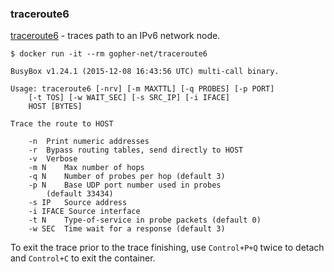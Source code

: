 
### traceroute6

[traceroute6](http://manpages.ubuntu.com/manpages/oneiric/man8/traceroute6.iputils.8.html) - traces path to an IPv6 network node.

```
$ docker run -it --rm gopher-net/traceroute6

BusyBox v1.24.1 (2015-12-08 16:43:56 UTC) multi-call binary.

Usage: traceroute6 [-nrv] [-m MAXTTL] [-q PROBES] [-p PORT]
	[-t TOS] [-w WAIT_SEC] [-s SRC_IP] [-i IFACE]
	HOST [BYTES]

Trace the route to HOST

	-n	Print numeric addresses
	-r	Bypass routing tables, send directly to HOST
	-v	Verbose
	-m N	Max number of hops
	-q N	Number of probes per hop (default 3)
	-p N	Base UDP port number used in probes
		(default 33434)
	-s IP	Source address
	-i IFACE Source interface
	-t N	Type-of-service in probe packets (default 0)
	-w SEC	Time wait for a response (default 3)
```

To exit the trace prior to the trace finishing, use `Control+P+Q` twice to detach and `Control+C` to exit the container.
